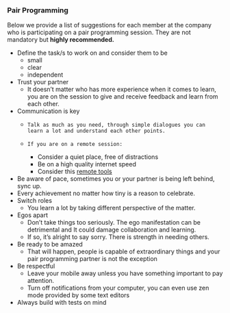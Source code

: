### Pair Programming



Below we provide a list of suggestions for each member at the company who is participating on a pair programming session. They are not mandatory but **highly recommended.**



* Define the task/s to work on and consider them to be
  * small
  * clear
  * independent
* Trust your partner
  * It doesn’t matter who has more experience when it comes to learn, you are on the session to give and receive feedback and learn from each other.
* Communication is key
  * 	Talk as much as you need, through simple dialogues you can learn a lot and understand each other points.
  * 	If you are on a remote session:
     * 	Consider a quiet place, free of distractions
     * 	Be on a high quality internet speed
     * 	Consider this [remote tools](remote#for-pair-programming)
* Be aware of pace, sometimes you or your partner is being left behind, sync up.
* Every achievement no matter how tiny is a reason to celebrate. 
* Switch roles
  * You learn a lot by taking different perspective of the matter.
* Egos apart
  * Don’t take things too seriously. The ego manifestation can be detrimental and It could damage collaboration and learning.
  * If so, it’s alright to say sorry. There is strength in needing others.
* Be ready to be amazed
  * That will happen, people is capable of extraordinary things and your pair programming partner is not the exception
* Be respectful
  * Leave your mobile away unless you have something important to pay attention.
  * Turn off notifications from your computer, you can even use zen mode provided by some text editors
* Always build with tests on mind
